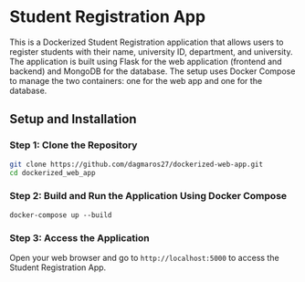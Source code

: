 # Student Registration App

This is a Dockerized Student Registration application that allows users to register students with their name, university ID, department, and university. The application is built using Flask for the web application (frontend and backend) and MongoDB for the database. The setup uses Docker Compose to manage the two containers: one for the web app and one for the database.

## Setup and Installation

### Step 1: Clone the Repository

```bash
git clone https://github.com/dagmaros27/dockerized-web-app.git
cd dockerized_web_app
```

### Step 2: Build and Run the Application Using Docker Compose

```
docker-compose up --build
```

### Step 3: Access the Application

Open your web browser and go to `http://localhost:5000` to access the Student Registration App.

```

```
